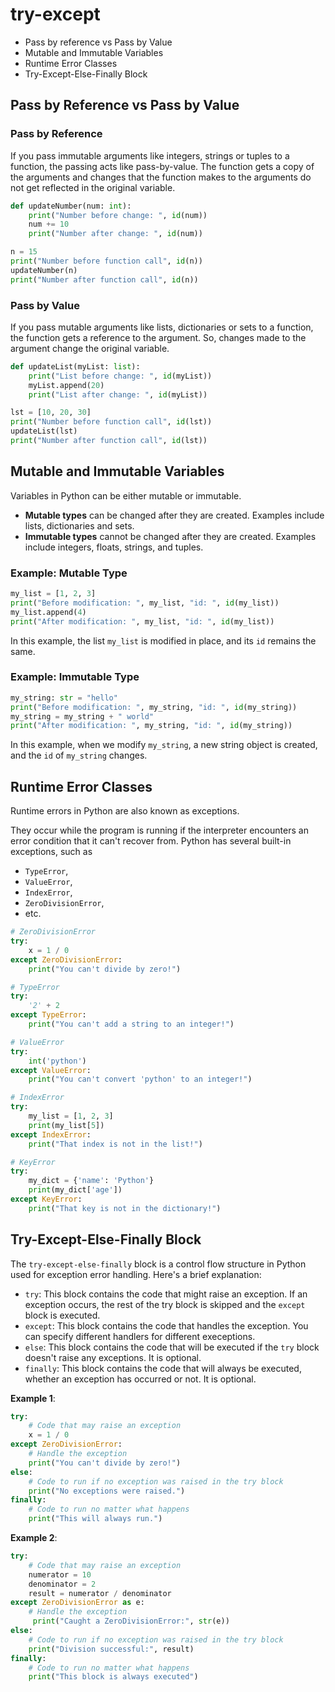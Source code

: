 # try-except

* Pass by reference vs Pass by Value
* Mutable and Immutable Variables
* Runtime Error Classes
* Try-Except-Else-Finally Block

## Pass by Reference vs Pass by Value

### Pass by Reference

If you pass immutable arguments like integers, strings or tuples to a function, the passing acts like pass-by-value. The function gets a copy of the arguments and changes that the function makes to the arguments do not get reflected in the original variable.

```python
def updateNumber(num: int):
    print("Number before change: ", id(num))
    num += 10
    print("Number after change: ", id(num))

n = 15
print("Number before function call", id(n))
updateNumber(n)
print("Number after function call", id(n))
```

### Pass by Value

If you pass mutable arguments like lists, dictionaries or sets to a function, the function gets a reference to the argument. So, changes made to the argument change the original variable.

```python
def updateList(myList: list):
    print("List before change: ", id(myList))
    myList.append(20)
    print("List after change: ", id(myList))

lst = [10, 20, 30]
print("Number before function call", id(lst))
updateList(lst)
print("Number after function call", id(lst))
```

## Mutable and Immutable Variables

Variables in Python can be either mutable or immutable.

* **Mutable types** can be changed after they are created. Examples include lists, dictionaries and sets.
* **Immutable types** cannot be changed after they are created. Examples include integers, floats, strings, and tuples.

### Example: Mutable Type
```python
my_list = [1, 2, 3]
print("Before modification: ", my_list, "id: ", id(my_list))
my_list.append(4)
print("After modification: ", my_list, "id: ", id(my_list))
```

In this example, the list `my_list` is modified in place, and its `id` remains the same.

### Example: Immutable Type

```python
my_string: str = "hello"
print("Before modification: ", my_string, "id: ", id(my_string))
my_string = my_string + " world"
print("After modification: ", my_string, "id: ", id(my_string))
```

In this example, when we modify `my_string`, a new string object is created, and the `id` of `my_string` changes.

## Runtime Error Classes

Runtime errors in Python are also known as exceptions. 

They occur while the program is running if the interpreter encounters an error condition that it can't recover from. Python has several built-in exceptions, such as 
* `TypeError`, 
* `ValueError`, 
* `IndexError`, 
* `ZeroDivisionError`, 
* etc.

```python
# ZeroDivisionError
try:
    x = 1 / 0
except ZeroDivisionError:
    print("You can't divide by zero!")

# TypeError
try:
    '2' + 2
except TypeError:
    print("You can't add a string to an integer!")

# ValueError
try:
    int('python')
except ValueError:
    print("You can't convert 'python' to an integer!")

# IndexError
try:
    my_list = [1, 2, 3]
    print(my_list[5])
except IndexError:
    print("That index is not in the list!")

# KeyError
try:
    my_dict = {'name': 'Python'}
    print(my_dict['age'])
except KeyError:
    print("That key is not in the dictionary!")
```

## Try-Except-Else-Finally Block

The `try-except-else-finally` block is a control flow structure in Python used for exception error handling. Here's a brief explanation:

* `try`: This block contains the code that might raise an exception. If an exception occurs, the rest of the try block is skipped and the `except` block is executed.
* `except`: This block contains the code that handles the exception. You can specify different handlers for different execeptions.
* `else`: This block contains the code that will be executed if the `try` block doesn't raise any exceptions. It is optional.
* `finally`: This block contains the code that will always be executed, whether an exception has occurred or not. It is optional.

**Example 1**:
```python
try:
    # Code that may raise an exception
    x = 1 / 0
except ZeroDivisionError:
    # Handle the exception
    print("You can't divide by zero!")
else:
    # Code to run if no exception was raised in the try block
    print("No exceptions were raised.")
finally:
    # Code to run no matter what happens
    print("This will always run.")
```

**Example 2**:
```python
try:
    # Code that may raise an exception
    numerator = 10
    denominator = 2
    result = numerator / denominator
except ZeroDivisionError as e:
    # Handle the exception
     print("Caught a ZeroDivisionError:", str(e))
else:
    # Code to run if no exception was raised in the try block
    print("Division successful:", result)
finally:
    # Code to run no matter what happens
    print("This block is always executed")
```